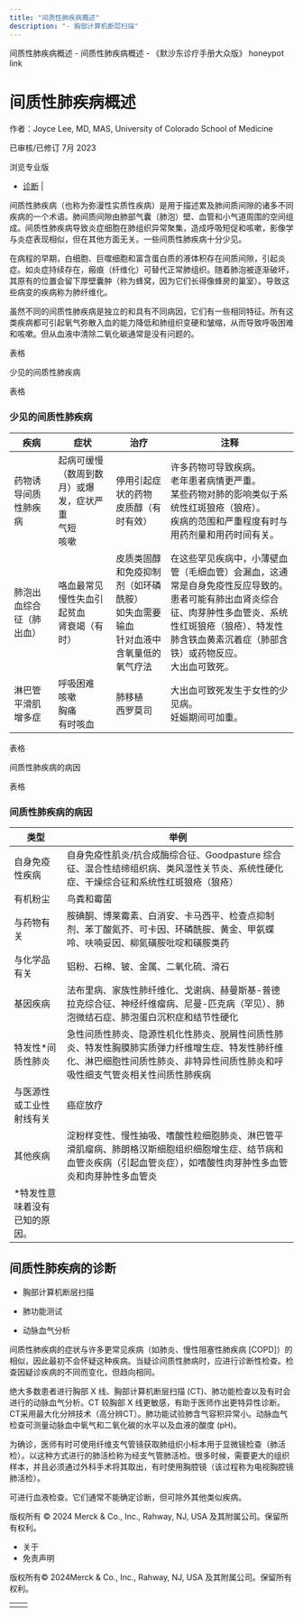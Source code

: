 ```yaml
---
title: "间质性肺疾病概述"
description: "- 胸部计算机断层扫描"
---
```


﻿间质性肺疾病概述 \- 间质性肺疾病概述 \- 《默沙东诊疗手册大众版》 honeypot link

# 间质性肺疾病概述

作者：Joyce Lee, MD, MAS, University of Colorado School of Medicine

已审核/已修订 7月 2023

浏览专业版

- [诊断](#诊断_v726641_zh) \|

间质性肺疾病（也称为弥漫性实质性疾病）是用于描述累及肺间质间隙的诸多不同疾病的一个术语。肺间质间隙由肺部气囊（肺泡）壁、血管和小气道周围的空间组成。间质性肺疾病导致炎症细胞在肺组织异常聚集，造成呼吸短促和咳嗽，影像学与炎症表现相似，但在其他方面无关。一些间质性肺疾病十分少见。

在病程的早期，白细胞、巨噬细胞和富含蛋白质的液体积存在间质间隙，引起炎症。如炎症持续存在，瘢痕（纤维化）可替代正常肺组织。随着肺泡被逐渐破坏，其原有的位置会留下厚壁囊肿（称为蜂窝，因为它们长得像蜂房的巢室）。导致这些病变的疾病称为肺纤维化。

虽然不同的间质性肺疾病是独立的和具有不同病因，它们有一些相同特征。所有这类疾病都可引起氧气弥散入血的能力降低和肺组织变硬和皱缩，从而导致呼吸困难和咳嗽。但从血液中清除二氧化碳通常是没有问题的。

表格

少见的间质性肺疾病

表格

### 少见的间质性肺疾病

| 疾病 | 症状 | 治疗 | 注释 |
| --- | --- | --- | --- |
| 药物诱导间质性肺疾病 | 起病可缓慢（数周到数月）或爆发，症状严重<br>气短<br>咳嗽 | 停用引起症状的药物<br>皮质醇（有时有效） | 许多药物可导致疾病。<br>老年患者病情更严重。<br>某些药物对肺的影响类似于系统性红斑狼疮（狼疮）。<br>疾病的范围和严重程度有时与用药剂量和用药时间有关。 |
| 肺泡出血综合征（肺出血） | 咯血最常见<br>慢性失血引起贫血<br>肾衰竭（有时） | 皮质类固醇和免疫抑制剂（如环磷酰胺） <br>如失血需要输血<br>针对血液中含氧量低的氧气疗法 | 在这些罕见疾病中，小薄壁血管（毛细血管）会漏血，这通常是自身免疫性反应导致的。<br>患者可能有肺出血肾炎综合征、肉芽肿性多血管炎、系统性红斑狼疮（狼疮）、特发性肺含铁血黄素沉着症（肺部含铁）或药物反应。<br>大出血可致死。 |
| 淋巴管平滑肌增多症 | 呼吸困难<br>咳嗽<br>胸痛<br>有时咳血 | 肺移植<br>西罗莫司 | 大出血可致死发生于女性的少见病。<br>妊娠期间可加重。 |

表格

间质性肺疾病的病因

表格

### 间质性肺疾病的病因

| 类型 | 举例 |
| --- | --- |
| 自身免疫性疾病 | 自身免疫性肌炎/抗合成酶综合征、Goodpasture 综合征、混合性结缔组织病、类风湿性关节炎、系统性硬化症、干燥综合征和系统性红斑狼疮（狼疮） |
| 有机粉尘 | 鸟粪和霉菌 |
| 与药物有关 | 胺碘酮、博莱霉素、白消安、卡马西平、检查点抑制剂、苯丁酸氮芥、可卡因、环磷酰胺、黄金、甲氨蝶呤、呋喃妥因、柳氮磺胺吡啶和磺胺类药 |
| 与化学品有关 | 铝粉、石棉、铍、金属、二氧化硫、滑石 |
| 基因疾病 | 法布里病、家族性肺纤维化、戈谢病、赫曼斯基-普德拉克综合征、神经纤维瘤病、尼曼-匹克病（罕见）、肺泡微结石症、肺泡蛋白沉积症和结节性硬化 |
| 特发性\*间质性肺炎 | 急性间质性肺炎、隐源性机化性肺炎、脱屑性间质性肺炎、特发性胸膜肺实质弹力纤维增生症、特发性肺纤维化、淋巴细胞性间质性肺炎、非特异性间质性肺炎和呼吸性细支气管炎相关性间质性肺疾病 |
| 与医源性或工业性射线有关 | 癌症放疗 |
| 其他疾病 | 淀粉样变性、慢性抽吸、嗜酸性粒细胞肺炎、淋巴管平滑肌瘤病、肺朗格汉斯细胞组织细胞增生症、结节病和血管炎疾病（引起血管炎症），如嗜酸性肉芽肿性多血管炎和肉芽肿性多血管炎 |
| \*特发性意味着没有已知的原因。 |

## 间质性肺疾病的诊断

- 胸部计算机断层扫描

- 肺功能测试

- 动脉血气分析


间质性肺疾病的症状与许多更常见疾病（如肺炎、慢性阻塞性肺疾病 \[COPD\]）的相似，因此最初不会怀疑这种疾病。当疑诊间质性肺病时，应进行诊断性检查。检查因疑诊疾病的不同而变化，但趋向相同。

绝大多数患者进行胸部 X 线、胸部计算机断层扫描 (CT)、肺功能检查以及有时会进行的动脉血气分析。CT 较胸部 X 线更敏感，有助于医师作出更特异性诊断。CT采用最大化分辨技术（高分辨CT）。肺功能试验肺含气容积异常小。动脉血气检查可测量动脉血中氧气和二氧化碳的水平以及血液的酸度 (pH)。

为确诊，医师有时可使用纤维支气管镜获取肺组织小标本用于显微镜检查（肺活检）。以这种方式进行的肺活检称为经支气管肺活检。很多时候，需要更大的组织样本，并且必须通过外科手术将其取出，有时使用胸腔镜（该过程称为电视胸腔镜肺活检）。

可进行血液检查。它们通常不能确定诊断，但可除外其他类似疾病。



版权所有 © 2024
Merck & Co., Inc., Rahway, NJ, USA 及其附属公司。保留所有权利。

- 关于
- 免责声明

版权所有© 2024Merck & Co., Inc., Rahway, NJ, USA 及其附属公司。保留所有权利。

|     |     |
| --- | --- |
|  |  |